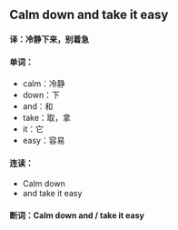 ## Calm down and take it easy

#### 译：冷静下来，别着急

#### 单词：

- calm：冷静
- down：下
- and：和
- take：取，拿
- it：它
- easy：容易

#### 连读：

- Calm down
- and take it easy

#### 断词：Calm down and / take it easy
